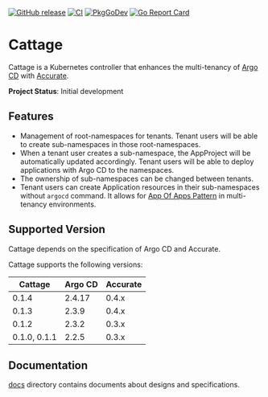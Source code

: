[![GitHub release](https://img.shields.io/github/release/cybozu-go/cattage.svg?maxAge=60)](https://github.com/cybozu-go/cattage/releases)
[![CI](https://github.com/cybozu-go/cattage/actions/workflows/ci.yaml/badge.svg)](https://github.com/cybozu-go/cattage/actions/workflows/ci.yaml)
[![PkgGoDev](https://pkg.go.dev/badge/github.com/cybozu-go/cattage?tab=overview)](https://pkg.go.dev/github.com/cybozu-go/cattage?tab=overview)
[![Go Report Card](https://goreportcard.com/badge/github.com/cybozu-go/cattage)](https://goreportcard.com/report/github.com/cybozu-go/cattage)

# Cattage

Cattage is a Kubernetes controller that enhances the multi-tenancy of [Argo CD][] with [Accurate][].

**Project Status**: Initial development

## Features

- Management of root-namespaces for tenants. Tenant users will be able to create sub-namespaces in those root-namespaces.
- When a tenant user creates a sub-namespace, the AppProject will be automatically updated accordingly. Tenant users will be able to deploy applications with Argo CD to the namespaces.
- The ownership of sub-namespaces can be changed between tenants.
- Tenant users can create Application resources in their sub-namespaces without `argocd` command. It allows for [App Of Apps Pattern](https://argo-cd.readthedocs.io/en/stable/operator-manual/cluster-bootstrapping/#app-of-apps-pattern) in multi-tenancy environments.

## Supported Version

Cattage depends on the specification of Argo CD and Accurate.

Cattage supports the following versions:

| Cattage      | Argo CD | Accurate |
| ------------ | ------- | -------- |
| 0.1.4        | 2.4.17  | 0.4.x    |
| 0.1.3        | 2.3.9   | 0.4.x    |
| 0.1.2        | 2.3.2   | 0.3.x    |
| 0.1.0, 0.1.1 | 2.2.5   | 0.3.x    |

## Documentation

[docs](docs/) directory contains documents about designs and specifications.

[Accurate]: https://github.com/cybozu-go/accurate
[Argo CD]: https://argo-cd.readthedocs.io/en/stable/
